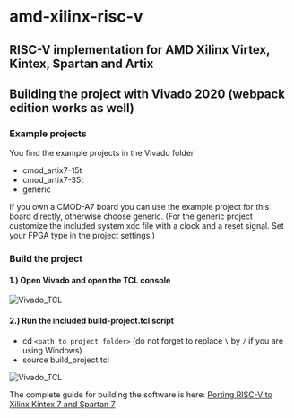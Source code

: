 # amd-xilinx-risc-v

## RISC-V implementation for AMD Xilinx Virtex, Kintex, Spartan and Artix

## Building the project with Vivado 2020 (webpack edition works as well)


### Example projects



You find the example projects in the Vivado folder

* cmod_artix7-15t
* cmod_artix7-35t
* generic

If you own a CMOD-A7 board you can use the example project for this board directly, otherwise choose generic.
(For the generic project customize the included system.xdc file with a clock and a reset signal. Set your FPGA type in the project settings.)

### Build the project

#### 1.) Open Vivado and open the TCL console


![Vivado_TCL](/images/vivado_tcl_1.png)

#### 2.) Run the included build-project.tcl script

* cd `<path to project folder>` (do not forget to replace `\` by `/` if you are using Windows)
* source build_project.tcl

![Vivado_TCL](/images/vivado_tcl_2.png)


The complete guide for building the software is here:
[Porting RISC-V to Xilinx Kintex 7 and Spartan 7](https://www.irmo.de/2020/06/18/porting-risc-v-to-xilinx-kintex-7-and-spartan-7/)
